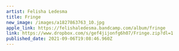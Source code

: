 ```yaml
---
artist: Felisha Ledesma
title: Fringe
new_image: /images/a1827863763_10.jpg
apple_link: https://felishaledesma.bandcamp.com/album/fringe
link: https://www.dropbox.com/s/gef4jijonfg6h07/Fringe.zip?dl=1
published_date: 2021-09-06T19:08:46.960Z
---
```

